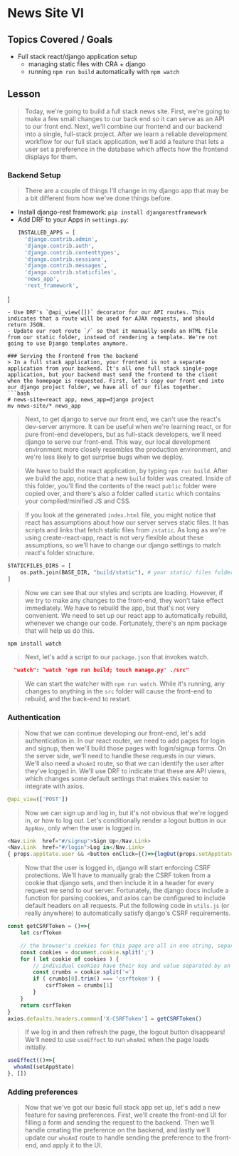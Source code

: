 # News Site VI

## Topics Covered / Goals
- Full stack react/django application setup 
  - managing static files with CRA + django
  - running `npm run build` automatically with `npm watch`

## Lesson
> Today, we're going to build a full stack news site. First,  we're going to make a few small changes to our back end so it can serve as an API to our front end. Next, we'll combine our frontend and our backend into a single, full-stack project. After we learn a reliable development workflow for our full stack application, we'll add a feature that lets a user set a preference in the database which affects how the frontend displays for them.


### Backend Setup
> There are a couple of things I'll change in my django app that may be a bit different from how we've done things before. 
- Install django-rest framework: `pip install djangorestframework`
- Add DRF to your Apps in `settings.py`: 
  ```python
  INSTALLED_APPS = [
    'django.contrib.admin',
    'django.contrib.auth',
    'django.contrib.contenttypes',
    'django.contrib.sessions',
    'django.contrib.messages',
    'django.contrib.staticfiles',
    'news_app',
    'rest_framework',
]
  ```
- Use DRF's `@api_view([])` decorator for our API routes. This indicates that a route will be used for AJAX requests, and should return JSON. 
- Update our root route `/` so that it manually sends an HTML file from our static folder, instead of rendering a template. We're not going to use Django templates anymore. 

### Serving the Frontend from the backend
> In a full stack application, your frontend is not a separate application from your backend. It's all one full stack single-page application, but your backend must send the frontend to the client when the homepage is requested. First, let's copy our front end into our django project folder, we have all of our files together.
```bash
# news-site=react app, news_app=django project
mv news-site/* news_app
```

> Next, to get django to serve our front end, we can't use the react's dev-server anymore. It can be useful when we're learning react, or for pure front-end developers, but as full-stack developers, we'll need django to serve our front-end. This way, our local development environment more closely resembles the production environment, and we're less likely to get surprise bugs when we deploy. 

> We have to build the react application, by typing `npm run build`. After we build the app, notice that a new `build` folder was created. Inside of this folder, you'll find the contents of the react `public` folder were copied over, and there's also a folder called `static` which contains your compiled/minified JS and CSS.

> If you look at the generated `index.html` file, you might notice that react has assumptions about how our server serves static files. It has scripts and links that fetch static files from `/static`. As long as we're using create-react-app, react is not very flexible about these assumptions, so we'll have to change our django settings to match react's folder structure. 

```python
STATICFILES_DIRS = [
    os.path.join(BASE_DIR, "build/static"), # your static/ files folder
]
```

> Now we can see that our styles and scripts are loading. However, if we try to make any changes to the front-end, they won't take effect immediately. We have to rebuild the app, but that's not very convenient. We need to set up our react app to automatically rebuild, whenever we change our code. Fortunately, there's an npm package that will help us do this.

```bash
npm install watch
```
> Next, let's add a script to our `package.json` that invokes watch. 

```json
  "watch": "watch 'npm run build; touch manage.py' ./src"
```

> We can start the watcher with `npm run watch`. While it's running, any changes to anything in the `src` folder will cause the front-end to rebuild, and the back-end to restart.

### Authentication
> Now that we can continue developing our front-end, let's add authentication in. In our react router, we need to add pages for login and signup, then we'll build those pages with login/signup forms. On the server side, we'll need to handle these requests in our views. We'll also need a `whoAmI` route, so that we can identify the user after they've logged in. We'll use DRF to indicate that these are API views, which changes some default settings that makes this easier to integrate with axios. 

```python
@api_view(['POST'])
```

> Now we can sign up and log in, but it's not obvious that we're logged in, or how to log out. Let's conditionally render a logout button in our `AppNav`, only when the user is logged in. 
```javascript
<Nav.Link  href="#/signup">Sign Up</Nav.Link>
<Nav.Link  href="#/login">Log in</Nav.Link>
{ props.appState.user && <button onClick={()=>{logOut(props.setAppState)}}>Log Out</button> }
```

> Now that the user is logged in, django will start enforcing CSRF protections. We'll have to manually grab the CSRF token from a cookie that django sets, and then include it in a header for every request we send to our server. Fortunately, the django docs include a function for parsing cookies, and axios can be configured to include default headers on all requests. Put the following code in `utils.js` (or really anywhere) to automatically satisfy django's CSRF requirements. 

```javascript
const getCSRFToken = ()=>{
    let csrfToken

    // the browser's cookies for this page are all in one string, separated by semi-colons
    const cookies = document.cookie.split(';')
    for ( let cookie of cookies ) {
        // individual cookies have their key and value separated by an equal sign
        const crumbs = cookie.split('=')
        if ( crumbs[0].trim() === 'csrftoken') {
            csrfToken = crumbs[1]
        }
    }
    return csrfToken
}
axios.defaults.headers.common['X-CSRFToken'] = getCSRFToken()
```

> If we log in and then refresh the page, the logout button disappears! We'll need to use `useEffect` to run `whoAmI` when the page loads initially. 
```javascript
useEffect(()=>{
  whoAmI(setAppState)
}, [])
```

### Adding preferences
> Now that we've got our basic full stack app set up, let's add a new feature for saving preferences. First, we'll create the front-end UI for filling a form and sending the request to the backend. Then we'll handle creating the preference on the backend, and lastly we'll update our `whoAmI` route to handle sending the preference to the front-end, and apply it to the UI. 


